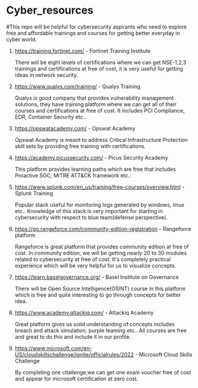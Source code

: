 # Cyber_resources

#This repo will be helpful for cybersecurity aspirants who need to explore free and affordable trainings and courses for getting better everyday in cyber world.

1. https://training.fortinet.com/ - Fortinet Training Institute

   There will be eight levels of certifications where we can get NSE-1,2,3 trainings and certifications at free of cost, it is very useful for getting ideas in network      security.
   
2. https://www.qualys.com/training/ - Qualys Training

   Qualys is good company that provides vulnerability management solutions, they have training platform where we can get all of their courses and certifications at free    of cost. It includes PCI Compliance, EDR, Container Security etc..
   
3. https://opswatacademy.com/ - Opswat Academy

   Opswat Academy is meant to address Critical Infrastructure Protection skill sets by providing free training with certifications. 
   
4. https://academy.picussecurity.com/ - Picus Security Academy

   This platform provides learning paths which are free that includes Proactive SOC, MITRE ATT&CK framework etc..
   
5. https://www.splunk.com/en_us/training/free-courses/overview.html - Splunk Training
   
   Popular stack useful for monitoring logs generated by windows, linux etc.. Knowledge of this stack is very important for starting in cybersecurity with respect to        blue team(defense perspective).
   
6. https://go.rangeforce.com/community-edition-registration - Rangeforce platform

   Rangeforce is great platform that provides community edition at free of cost. In community edition, we will be getting nearly 20 to 30 modules related to                cybersecurity at free of cost. It's completely practical experience which will be very helpful for us to visualize concepts.
   
7. https://learn.baselgovernance.org/ - Basel Institute on Governance

   There will be Open Source Intelligence(OSINT) course in this platform which is free and quite interesting to go through concepts for better idea.
   
8. https://www.academy.attackiq.com/ - Attackiq Academy

   Great platform gives us solid understanding of concepts includes breach and attack simulation, purple teaming etc.. All courses are free and great to do this and      include it in our profile.
   
9. https://www.microsoft.com/en-US/cloudskillschallenge/ignite/officialrules/2022 - Microsoft Cloud Skills Challenge

   By completing one challenge,we can get one exam voucher free of cost and appear for microsoft certification at zero cost.

